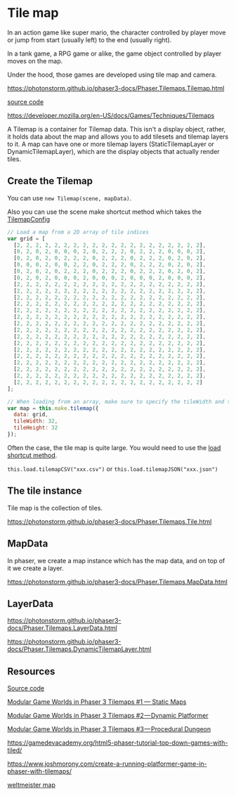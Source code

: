 # Tile map

In an action game like super mario, the character controlled by player move or jump from start (usually left) to the end (usually right).

In a tank game, a RPG game or alike, the game object controlled by player moves on the map.

Under the hood, those games are developed using tile map and camera.

<https://photonstorm.github.io/phaser3-docs/Phaser.Tilemaps.Tilemap.html>

[source code](https://github.com/photonstorm/phaser/blob/v3.18.0/src/tilemaps/Tilemap.js)

<https://developer.mozilla.org/en-US/docs/Games/Techniques/Tilemaps>

A Tilemap is a container for Tilemap data. This isn't a display object, rather, it holds data about the map and allows you to add tilesets and tilemap layers to it. A map can have one or more tilemap layers (StaticTilemapLayer or DynamicTilemapLayer), which are the display objects that actually render tiles.

## Create the Tilemap

You can use `new Tilemap(scene, mapData)`.

Also you can use the scene make shortcut method which takes the [TilemapConfig](https://photonstorm.github.io/phaser3-docs/Phaser.Types.Tilemaps.html#.TilemapConfig)

```js
// Load a map from a 2D array of tile indices
var grid = [
  [2, 2, 2, 2, 2, 2, 2, 2, 2, 2, 2, 2, 2, 2, 2, 2, 2, 2, 2, 2],
  [0, 2, 0, 2, 0, 0, 0, 2, 0, 2, 2, 2, 0, 2, 2, 2, 0, 0, 0, 2],
  [0, 2, 0, 2, 0, 2, 2, 2, 0, 2, 2, 2, 0, 2, 2, 2, 0, 2, 0, 2],
  [0, 0, 0, 2, 0, 0, 2, 2, 0, 2, 2, 2, 0, 2, 2, 2, 0, 2, 0, 2],
  [0, 2, 0, 2, 0, 2, 2, 2, 0, 2, 2, 2, 0, 2, 2, 2, 0, 2, 0, 2],
  [0, 2, 0, 2, 0, 0, 0, 2, 0, 0, 0, 2, 0, 0, 0, 2, 0, 0, 0, 2],
  [2, 2, 2, 2, 2, 2, 2, 2, 2, 2, 2, 2, 2, 2, 2, 2, 2, 2, 2, 2],
  [2, 2, 2, 2, 2, 2, 2, 2, 2, 2, 2, 2, 2, 2, 2, 2, 2, 2, 2, 2],
  [2, 2, 2, 2, 2, 2, 2, 2, 2, 2, 2, 2, 2, 2, 2, 2, 2, 2, 2, 2],
  [2, 2, 2, 2, 2, 2, 2, 2, 2, 2, 2, 2, 2, 2, 2, 2, 2, 2, 2, 2],
  [2, 2, 2, 2, 2, 2, 2, 2, 2, 2, 2, 2, 2, 2, 2, 2, 2, 2, 2, 2],
  [2, 2, 2, 2, 2, 2, 2, 2, 2, 2, 2, 2, 2, 2, 2, 2, 2, 2, 2, 2],
  [2, 2, 2, 2, 2, 2, 2, 2, 2, 2, 2, 2, 2, 2, 2, 2, 2, 2, 2, 2],
  [2, 2, 2, 2, 2, 2, 2, 2, 2, 2, 2, 2, 2, 2, 2, 2, 2, 2, 2, 2],
  [2, 2, 2, 2, 2, 2, 2, 2, 2, 2, 2, 2, 2, 2, 2, 2, 2, 2, 2, 2],
  [2, 2, 2, 2, 2, 2, 2, 2, 2, 2, 2, 2, 2, 2, 2, 2, 2, 2, 2, 2],
  [2, 2, 2, 2, 2, 2, 2, 2, 2, 2, 2, 2, 2, 2, 2, 2, 2, 2, 2, 2],
  [2, 2, 2, 2, 2, 2, 2, 2, 2, 2, 2, 2, 2, 2, 2, 2, 2, 2, 2, 2],
  [2, 2, 2, 2, 2, 2, 2, 2, 2, 2, 2, 2, 2, 2, 2, 2, 2, 2, 2, 2],
  [2, 2, 2, 2, 2, 2, 2, 2, 2, 2, 2, 2, 2, 2, 2, 2, 2, 2, 2, 2],
  [2, 2, 2, 2, 2, 2, 2, 2, 2, 2, 2, 2, 2, 2, 2, 2, 2, 2, 2, 2],
  [2, 2, 2, 2, 2, 2, 2, 2, 2, 2, 2, 2, 2, 2, 2, 2, 2, 2, 2, 2]
];

// When loading from an array, make sure to specify the tileWidth and tileHeight
var map = this.make.tilemap({
  data: grid,
  tileWidth: 32,
  tileHeight: 32
});
```

Often the case, the tile map is quite large. You would need to use the [load shortcut method](https://rexrainbow.github.io/phaser3-rex-notes/docs/site/loader/).

`this.load.tilemapCSV("xxx.csv")` or `this.load.tilemapJSON("xxx.json")`

## The tile instance

Tile map is the collection of tiles.

<https://photonstorm.github.io/phaser3-docs/Phaser.Tilemaps.Tile.html>

## MapData

In phaser, we create a map instance which has the map data, and on top of it we create a layer.

<https://photonstorm.github.io/phaser3-docs/Phaser.Tilemaps.MapData.html>

## LayerData

<https://photonstorm.github.io/phaser3-docs/Phaser.Tilemaps.LayerData.html>

<https://photonstorm.github.io/phaser3-docs/Phaser.Tilemaps.DynamicTilemapLayer.html>

## Resources

[Source code](https://github.com/photonstorm/phaser/tree/v3.18.0/src/tilemaps)

[Modular Game Worlds in Phaser 3 Tilemaps #1 — Static Maps](https://medium.com/@michaelwesthadley/modular-game-worlds-in-phaser-3-tilemaps-1-958fc7e6bbd6)

[Modular Game Worlds in Phaser 3 Tilemaps #2 — Dynamic Platformer](https://itnext.io/modular-game-worlds-in-phaser-3-tilemaps-2-dynamic-platformer-3d68e73d494a)

[Modular Game Worlds in Phaser 3 Tilemaps #3 — Procedural Dungeon](https://itnext.io/modular-game-worlds-in-phaser-3-tilemaps-3-procedural-dungeon-3bc19b841cd)

<https://gamedevacademy.org/html5-phaser-tutorial-top-down-games-with-tiled/>

<https://www.joshmorony.com/create-a-running-platformer-game-in-phaser-with-tilemaps/>

[weltmeister map](https://impactjs.com/documentation/weltmeister)
